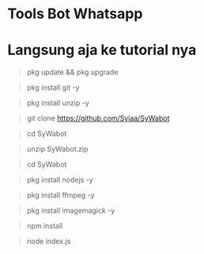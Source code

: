 # Tools Bot Whatsapp 
# Langsung aja ke tutorial nya
> pkg update && pkg upgrade

> pkg install git -y

> pkg install unzip -y

> git clone https://github.com/Syiaa/SyWabot

> cd SyWabot

> unzip SyWabot.zip

> cd SyWabot

> pkg install nodejs -y

> pkg install ffmpeg -y

> pkg install imagemagick -y

> npm install

> node index.js
